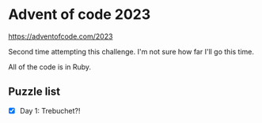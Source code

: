 # Advent of code 2023

https://adventofcode.com/2023

Second time attempting this challenge. I'm not sure how far I'll go this time.

All of the code is in Ruby.

## Puzzle list

- [x] Day 1: Trebuchet?!